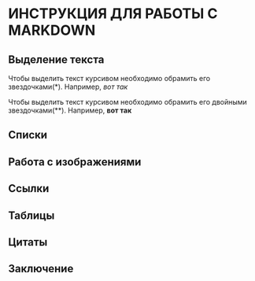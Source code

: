#   ИНСТРУКЦИЯ ДЛЯ РАБОТЫ С MARKDOWN

## Выделение текста

Чтобы выделить текст курсивом необходимо обрамить его звездочками(*). Например, *вот так*

Чтобы выделить текст курсивом необходимо обрамить его двойными звездочками(**). Например, **вот так**





## Списки 

## Работа с изображениями

## Ссылки

## Таблицы

## Цитаты

## Заключение

